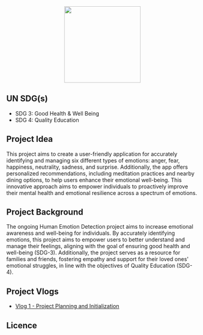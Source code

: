 <div align="center">
<img src = "https://github.com/jfv492/Human-Emotion-Detection-AI-Project/assets/98986952/2eb2c5b0-0d94-4aba-b5cd-b56dd7d2e48b" height=200>
</div>

## UN SDG(s)
- SDG 3: Good Health & Well Being
- SDG 4: Quality Education

## Project Idea 
This project aims to create a user-friendly application for accurately identifying and managing six different types of emotions: anger, fear, happiness, neutrality, sadness, and surprise. Additionally, the app offers personalized recommendations, including meditation practices and nearby dining options, to help users enhance their emotional well-being. This innovative approach aims to empower individuals to proactively improve their mental health and emotional resilience across a spectrum of emotions.

## Project Background 
The ongoing Human Emotion Detection project aims to increase emotional awareness and well-being for individuals. By accurately identifying emotions, this project aims to empower users to better understand and manage their feelings, aligning with the goal of ensuring good health and well-being (SDG-3). Additionally, the project serves as a resource for families and friends, fostering empathy and support for their loved ones' emotional struggles, in line with the objectives of Quality Education (SDG-4).

## Project Vlogs
- [Vlog 1 - Project Planning and Initialization](https://youtu.be/0VB-oImWLHo)

## Licence

